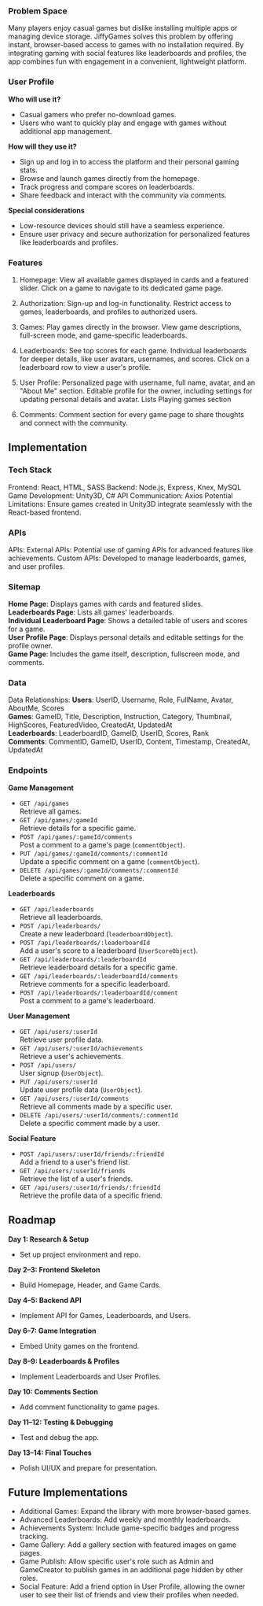 ### Problem Space

Many players enjoy casual games but dislike installing multiple apps or managing device storage. JiffyGames solves this problem by offering instant, browser-based access to games with no installation required. By integrating gaming with social features like leaderboards and profiles, the app combines fun with engagement in a convenient, lightweight platform.

### User Profile

**Who will use it?**<br>

- Casual gamers who prefer no-download games.<br>
- Users who want to quickly play and engage with games without additional app management.<br>

**How will they use it?**<br>

- Sign up and log in to access the platform and their personal gaming stats.<br>
- Browse and launch games directly from the homepage.<br>
- Track progress and compare scores on leaderboards.<br>
- Share feedback and interact with the community via comments.<br>

**Special considerations**<br>

- Low-resource devices should still have a seamless experience.
- Ensure user privacy and secure authorization for personalized features like leaderboards and profiles.

### Features

1. Homepage:
   View all available games displayed in cards and a featured slider.
   Click on a game to navigate to its dedicated game page.

2. Authorization:
   Sign-up and log-in functionality.
   Restrict access to games, leaderboards, and profiles to authorized users.

3. Games:
   Play games directly in the browser.
   View game descriptions, full-screen mode, and game-specific leaderboards.

4. Leaderboards:
   See top scores for each game.
   Individual leaderboards for deeper details, like user avatars, usernames, and scores.
   Click on a leaderboard row to view a user's profile.

5. User Profile:
   Personalized page with username, full name, avatar, and an "About Me" section.
   Editable profile for the owner, including settings for updating personal details and avatar.
   Lists Playing games section

6. Comments:
   Comment section for every game page to share thoughts and connect with the community.

## Implementation

### Tech Stack

Frontend: React, HTML, SASS
Backend: Node.js, Express, Knex, MySQL
Game Development: Unity3D, C#
API Communication: Axios
Potential Limitations: Ensure games created in Unity3D integrate seamlessly with the React-based frontend.

### APIs

APIs: External APIs: Potential use of gaming APIs for advanced features like achievements.
Custom APIs: Developed to manage leaderboards, games, and user profiles.

### Sitemap

**Home Page**: Displays games with cards and featured slides.<br>
**Leaderboards Page**: Lists all games' leaderboards.<br>
**Individual Leaderboard Page**: Shows a detailed table of users and scores for a game.<br>
**User Profile Page**: Displays personal details and editable settings for the profile owner.<br>
**Game Page**: Includes the game itself, description, fullscreen mode, and comments.

### Data

Data Relationships:
**Users**: UserID, Username, Role, FullName, Avatar, AboutMe, Scores<br>
**Games**: GameID, Title, Description, Instruction, Category, Thumbnail, HighScores, FeaturedVideo, CreatedAt, UpdatedAt<br>
**Leaderboards**: LeaderboardID, GameID, UserID, Scores, Rank<br>
**Comments**: CommentID, GameID, UserID, Content, Timestamp, CreatedAt, UpdatedAt<br>

### Endpoints

**Game Management**

- `GET /api/games`  
  Retrieve all games.
- `GET /api/games/:gameId`  
  Retrieve details for a specific game.
- `POST /api/games/:gameId/comments`  
  Post a comment to a game's page (`commentObject`).
- `PUT /api/games/:gameId/comments/:commentId`  
  Update a specific comment on a game (`commentObject`).
- `DELETE /api/games/:gameId/comments/:commentId`  
  Delete a specific comment on a game.

**Leaderboards**

- `GET /api/leaderboards`  
  Retrieve all leaderboards.
- `POST /api/leaderboards/`  
  Create a new leaderboard (`leaderboardObject`).
- `POST /api/leaderboards/:leaderboardId`  
  Add a user's score to a leaderboard (`UserScoreObject`).
- `GET /api/leaderboards/:leaderboardId`  
  Retrieve leaderboard details for a specific game.
- `GET /api/leaderboards/:leaderboardId/comments`  
  Retrieve comments for a specific leaderboard.
- `POST /api/leaderboards/:leaderboardId/comment`  
  Post a comment to a game's leaderboard.

**User Management**

- `GET /api/users/:userId`  
  Retrieve user profile data.
- `GET /api/users/:userId/achievements`  
  Retrieve a user's achievements.
- `POST /api/users/`  
  User signup (`UserObject`).
- `PUT /api/users/:userId`  
  Update user profile data (`UserObject`).
- `GET /api/users/:userId/comments`  
  Retrieve all comments made by a specific user.
- `DELETE /api/users/:userId/comments/:commentId`  
  Delete a specific comment made by a user.

**Social Feature**

- `POST /api/users/:userId/friends/:friendId`  
  Add a friend to a user's friend list.
- `GET /api/users/:userId/friends`  
  Retrieve the list of a user's friends.
- `GET /api/users/:userId/friends/:friendId`  
  Retrieve the profile data of a specific friend.

## Roadmap

**Day 1: Research & Setup**

- Set up project environment and repo.

**Day 2–3: Frontend Skeleton**

- Build Homepage, Header, and Game Cards.

**Day 4–5: Backend API**

- Implement API for Games, Leaderboards, and Users.

**Day 6–7: Game Integration**

- Embed Unity games on the frontend.

**Day 8–9: Leaderboards & Profiles**

- Implement Leaderboards and User Profiles.

**Day 10: Comments Section**

- Add comment functionality to game pages.

**Day 11–12: Testing & Debugging**

- Test and debug the app.

**Day 13–14: Final Touches**

- Polish UI/UX and prepare for presentation.

## Future Implementations

- Additional Games: Expand the library with more browser-based games.<br>
- Advanced Leaderboards: Add weekly and monthly leaderboards.<br>
- Achievements System: Include game-specific badges and progress tracking.<br>
- Game Gallery: Add a gallery section with featured images on game pages.<br>
- Game Publish: Allow specific user's role such as Admin and GameCreator to publish games in an additional page hidden by other roles.<br>
- Social Feature: Add a friend option in User Profile, allowing the owner user to see their list of friends and view their profiles when needed.
